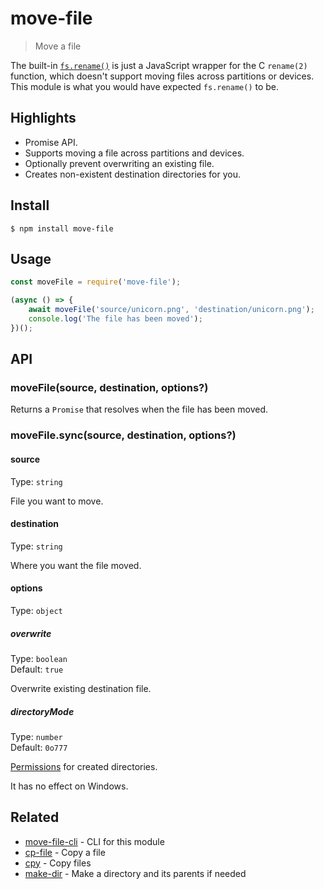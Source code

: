 # move-file

> Move a file

The built-in [`fs.rename()`](https://nodejs.org/api/fs.html#fs_fs_rename_oldpath_newpath_callback) is just a JavaScript wrapper for the C `rename(2)` function, which doesn't support moving files across partitions or devices. This module is what you would have expected `fs.rename()` to be.

## Highlights

- Promise API.
- Supports moving a file across partitions and devices.
- Optionally prevent overwriting an existing file.
- Creates non-existent destination directories for you.

## Install

```
$ npm install move-file
```

## Usage

```js
const moveFile = require('move-file');

(async () => {
	await moveFile('source/unicorn.png', 'destination/unicorn.png');
	console.log('The file has been moved');
})();
```

## API

### moveFile(source, destination, options?)

Returns a `Promise` that resolves when the file has been moved.

### moveFile.sync(source, destination, options?)

#### source

Type: `string`

File you want to move.

#### destination

Type: `string`

Where you want the file moved.

#### options

Type: `object`

##### overwrite

Type: `boolean`\
Default: `true`

Overwrite existing destination file.

##### directoryMode

Type: `number`\
Default: `0o777`

[Permissions](https://en.wikipedia.org/wiki/File-system_permissions#Numeric_notation) for created directories.

It has no effect on Windows.

## Related

- [move-file-cli](https://github.com/sindresorhus/move-file-cli) - CLI for this module
- [cp-file](https://github.com/sindresorhus/cp-file) - Copy a file
- [cpy](https://github.com/sindresorhus/cpy) - Copy files
- [make-dir](https://github.com/sindresorhus/make-dir) - Make a directory and its parents if needed
